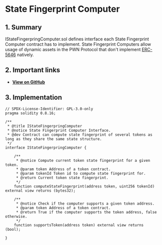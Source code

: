 # State Fingerprint Computer

## 1. Summary

IStateFingerpringComputer.sol defines interface each State Fingerprint Computer contract has to implement. State Fingerprint Computers allow usage of dynamic assets in the PWN Protocol that don't implement [ERC-5646](https://eips.ethereum.org/EIPS/eip-5646) natively.

## 2. Important links

* [**View on GitHub**](https://github.com/PWNFinance/pwn_contracts/blob/master/src/interfaces/IStateFingerpringComputer.sol)

## 3. Implementation

```solidity
// SPDX-License-Identifier: GPL-3.0-only
pragma solidity 0.8.16;

/**
 * @title IStateFingerpringComputer
 * @notice State Fingerprint Computer Interface.
 * @dev Contract can compute state fingerprint of several tokens as long as they share the same state structure.
 */
interface IStateFingerpringComputer {

    /**
     * @notice Compute current token state fingerprint for a given token.
     * @param token Address of a token contract.
     * @param tokenId Token id to compute state fingerprint for.
     * @return Current token state fingerprint.
     */
    function computeStateFingerprint(address token, uint256 tokenId) external view returns (bytes32);

    /**
     * @notice Check if the computer supports a given token address.
     * @param token Address of a token contract.
     * @return True if the computer supports the token address, false otherwise.
     */
    function supportsToken(address token) external view returns (bool);

}

```
